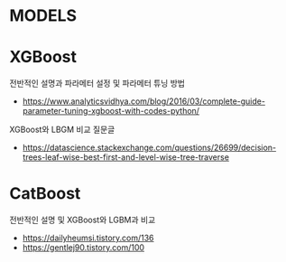 # MODELS


# XGBoost

전반적인 설명과 파라메터 설정 및 파라메터 튜닝 방법
- https://www.analyticsvidhya.com/blog/2016/03/complete-guide-parameter-tuning-xgboost-with-codes-python/

XGBoost와 LBGM 비교 질문글
- https://datascience.stackexchange.com/questions/26699/decision-trees-leaf-wise-best-first-and-level-wise-tree-traverse



# CatBoost

전반적인 설명 및 XGBoost와 LGBM과 비교
- https://dailyheumsi.tistory.com/136
- https://gentlej90.tistory.com/100
